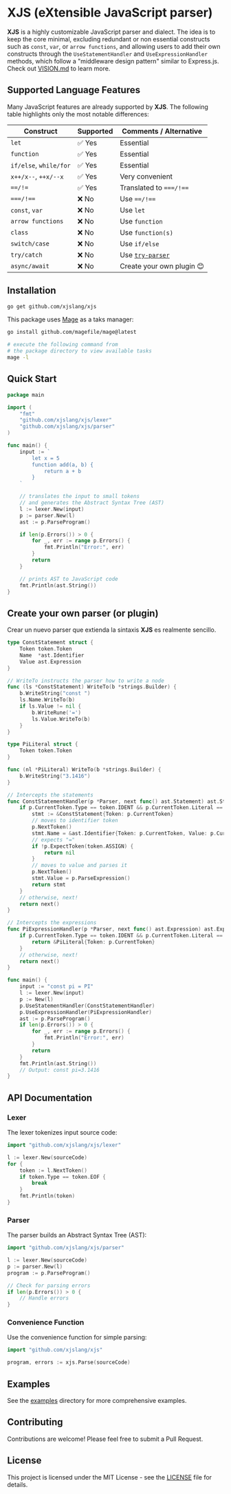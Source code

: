 # XJS (eXtensible JavaScript parser)

**XJS** is a highly customizable JavaScript parser and dialect. The idea is to keep the core minimal, excluding redundant or non essential constructs such as `const`, `var`, or `arrow functions`, and allowing users to add their own constructs through the `UseStatementHandler` and `UseExpressionHandler` methods, which follow a "middleware design pattern" similar to Express.js. Check out [VISION.md](./VISION.md) to learn more.

## Supported Language Features

Many JavaScript features are already supported by **XJS**. The following table highlights only the most notable differences:

| Construct                | Supported | Comments / Alternative            |
|--------------------------|-----------|-----------------------------------|
| `let`                    | ✅ Yes    | Essential                         |
| `function`               | ✅ Yes    | Essential                         |
| `if/else`, `while/for`   | ✅ Yes    | Essential                         |
| `x++/x--`, `++x/--x`     | ✅ Yes    | Very convenient                   |
| `==/!=`                  | ✅ Yes    | Translated to `===/!==`           |
| `===/!==`                | ❌ No     | Use `==/!==`                      |
| `const`, `var`           | ❌ No     | Use `let`                         |
| `arrow functions`        | ❌ No     | Use `function`                    |
| `class`                  | ❌ No     | Use `function(s)`                 |
| `switch/case`            | ❌ No     | Use `if/else`                     |
| `try/catch`              | ❌ No     | Use [`try-parser`](https://github.com/xjslang/try-parser) |
| `async/await`            | ❌ No     | Create your own plugin 😊         |

## Installation

```bash
go get github.com/xjslang/xjs
```

This package uses [Mage](https://magefile.org/) as a taks manager:
```bash
go install github.com/magefile/mage@latest

# execute the following command from
# the package directory to view available tasks
mage -l
```

## Quick Start

```go
package main

import (
    "fmt"
    "github.com/xjslang/xjs/lexer"
    "github.com/xjslang/xjs/parser"
)

func main() {
    input := `
        let x = 5
        function add(a, b) {
            return a + b
        }
    `

    // translates the input to small tokens
    // and generates the Abstract Syntax Tree (AST)
    l := lexer.New(input)
    p := parser.New(l)
    ast := p.ParseProgram()

    if len(p.Errors()) > 0 {
        for _, err := range p.Errors() {
            fmt.Println("Error:", err)
        }
        return
    }

    // prints AST to JavaScript code
    fmt.Println(ast.String())
}
```

## Create your own parser (or plugin)

Crear un nuevo parser que extienda la sintaxis **XJS** es realmente sencillo.

```go
type ConstStatement struct {
	Token token.Token
	Name  *ast.Identifier
	Value ast.Expression
}

// WriteTo instructs the parser how to write a node
func (ls *ConstStatement) WriteTo(b *strings.Builder) {
	b.WriteString("const ")
	ls.Name.WriteTo(b)
	if ls.Value != nil {
		b.WriteRune('=')
		ls.Value.WriteTo(b)
	}
}

type PiLiteral struct {
	Token token.Token
}

func (nl *PiLiteral) WriteTo(b *strings.Builder) {
	b.WriteString("3.1416")
}

// Intercepts the statements
func ConstStatementHandler(p *Parser, next func() ast.Statement) ast.Statement {
	if p.CurrentToken.Type == token.IDENT && p.CurrentToken.Literal == "const" {
		stmt := &ConstStatement{Token: p.CurrentToken}
		// moves to identifier token
		p.NextToken()
		stmt.Name = &ast.Identifier{Token: p.CurrentToken, Value: p.CurrentToken.Literal}
		// expects "="
		if !p.ExpectToken(token.ASSIGN) {
			return nil
		}
		// moves to value and parses it
		p.NextToken()
		stmt.Value = p.ParseExpression()
		return stmt
	}
	// otherwise, next!
	return next()
}

// Intercepts the expressions
func PiExpressionHandler(p *Parser, next func() ast.Expression) ast.Expression {
	if p.CurrentToken.Type == token.IDENT && p.CurrentToken.Literal == "PI" {
		return &PiLiteral{Token: p.CurrentToken}
	}
    // otherwise, next!
	return next()
}

func main() {
	input := "const pi = PI"
	l := lexer.New(input)
	p := New(l)
	p.UseStatementHandler(ConstStatementHandler)
	p.UseExpressionHandler(PiExpressionHandler)
	ast := p.ParseProgram()
	if len(p.Errors()) > 0 {
		for _, err := range p.Errors() {
			fmt.Println("Error:", err)
		}
		return
	}
	fmt.Println(ast.String())
	// Output: const pi=3.1416
}
```

## API Documentation

### Lexer

The lexer tokenizes input source code:

```go
import "github.com/xjslang/xjs/lexer"

l := lexer.New(sourceCode)
for {
    token := l.NextToken()
    if token.Type == token.EOF {
        break
    }
    fmt.Println(token)
}
```

### Parser

The parser builds an Abstract Syntax Tree (AST):

```go
import "github.com/xjslang/xjs/parser"

l := lexer.New(sourceCode)
p := parser.New(l)
program := p.ParseProgram()

// Check for parsing errors
if len(p.Errors()) > 0 {
    // Handle errors
}
```

### Convenience Function

Use the convenience function for simple parsing:

```go
import "github.com/xjslang/xjs"

program, errors := xjs.Parse(sourceCode)
```

## Examples

See the [examples](examples/) directory for more comprehensive examples.

## Contributing

Contributions are welcome! Please feel free to submit a Pull Request.

## License

This project is licensed under the MIT License - see the [LICENSE](LICENSE) file for details.
